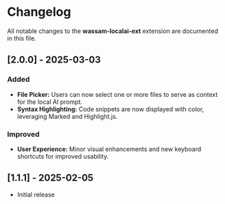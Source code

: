 # Changelog

All notable changes to the **wassam-localai-ext** extension are documented in this file.

## [2.0.0] - 2025-03-03

### Added
- **File Picker:** Users can now select one or more files to serve as context for the local AI prompt.
- **Syntax Highlighting:** Code snippets are now displayed with color, leveraging Marked and Highlight.js.

### Improved
- **User Experience:** Minor visual enhancements and new keyboard shortcuts for improved usability.
## [1.1.1] - 2025-02-05

- Initial release